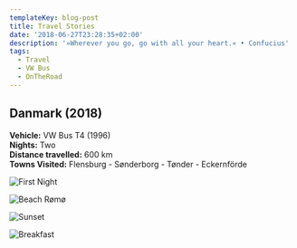 ```yaml
---
templateKey: blog-post
title: Travel Stories
date: '2018-06-27T23:28:35+02:00'
description: '»Wherever you go, go with all your heart.« • Confucius'
tags:
  - Travel
  - VW Bus
  - OnTheRoad
---
```

## **Danmark (2018)**

**Vehicle:** VW Bus T4 (1996)\
**Nights:** Two\
**Distance travelled:** 600 km\
**Towns Visited:** Flensburg - Sønderborg - Tønder - Eckernförde

![First Night](/img/firstnight.png)

![Beach Rømø](/img/beach.png)

![Sunset](/img/sunset.png)

![Breakfast](/img/breakfast_1.png)
